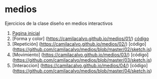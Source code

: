 # medios
Ejercicios de la clase diseño en medios interactivos
1. [Pagina inicial](https://camilacalvo.github.io/medios/)
2. [Forma y color] (https://camilacalvo.github.io/medios/01/) [código](https://github.com/camilacalvo/medios/blob/master/01/sketch.js)
3. [Repetición] (https://camilacalvo.github.io/medios/02/) [código] (https://github.com/camilacalvo/medios/blob/master/02/sketch.js)
4. [Movimiento] (https://camilacalvo.github.io/medios/03/) [código] (https://github.com/camilacalvo/medios/blob/master/03/sketch.js)
5. [Interaccion] (https://camilacalvo.github.io/medios/04/) [código] (https://github.com/camilacalvo/medios/blob/master/04/sketch.js)
